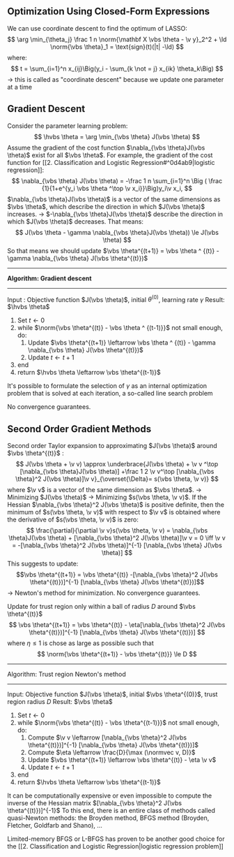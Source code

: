 ## Optimization Using Closed-Form Expressions

We can use coordinate descent to find the optimum of LASSO:
$$
\arg \min_{\theta_j} \frac 1 n \norm{\mathbf X \vbs \theta - \v y}_2^2 + \ld \norm{\vbs \theta}_1 = \text{sign}(t)(|t| -\ld)
$$
where: 
$$
t = \sum_{i=1}^n x_{ij}\Big(y_i - \sum_{k \not = j} x_{ik} \theta_k\Big)
$$-> this is called as "coordinate descent" because we update one parameter at a time
## Gradient Descent 
Consider the parameter learning problem:
$$
\hvbs \theta = \arg \min_{\vbs \theta} J(\vbs \theta)
$$
Assume the gradient of the cost function $\nabla_{\vbs \theta}J(\vbs \theta)$ exist for all $\vbs \theta$. 
For example, the gradient of the cost function for [[2. Classification and Logistic Regression#^0d4ab9|logistic regression]]:
$$
\nabla_{\vbs \theta} J(\vbs \theta) = -\frac 1 n \sum_{i=1}^n \Big (
\frac {1}{1+e^{y_i \vbs \theta ^\top \v x_i}}\Big)y_i\v x_i,
$$
$\nabla_{\vbs \theta}J(\vbs \theta)$ is a vector of the same dimensions as $\vbs \theta$, which describe the direction in which $J(\vbs \theta)$ increases. -> $-\nabla_{\vbs \theta}J(\vbs \theta)$ describe the direction in which $J(\vbs \theta)$ decreases. That means:
$$
J(\vbs \theta - \gamma \nabla_{\vbs \theta}J(\vbs \theta)) \le J(\vbs \theta)
$$
So that means we should update $\vbs \theta^{(t+1)} = \vbs \theta ^ {(t)} - \gamma \nabla_{\vbs \theta} J(\vbs \theta^{(t)})$

---
**Algorithm: Gradient descent**

---
Input : Objective function $J(\vbs \theta)$, initial $\theta^{(0)}$, learning rate $\gamma$
Result: $\hvbs \theta$
1. Set $t \leftarrow 0$
2. while $\norm{\vbs \theta^{(t)} - \vbs \theta ^ {(t-1)}}$ not small enough, do:
	1. Update $\vbs \theta^{(t+1)} \leftarrow \vbs \theta ^ {(t)} - \gamma \nabla_{\vbs \theta} J(\vbs \theta^{(t)})$
	2. Update $t \leftarrow t+1$
3. end
4. return $\hvbs \theta \leftarrow \vbs \theta^{(t-1)}$


It's possible to formulate the selection of $\gamma$ as an internal optimization problem that is solved at each iteration, a so-called line search problem

No convergence guarantees. 

## Second Order Gradient Methods
Second order Taylor expansion to approximating $J(\vbs \theta)$ around $\vbs \theta^{(t)}$ :
$$
J(\vbs \theta + \v v) \approx \underbrace{J(\vbs \theta) + \v v ^\top [\nabla_{\vbs \theta}J(\vbs \theta)] +\frac 1 2 \v v^\top [\nabla_{\vbs \theta}^2 J(\vbs \theta)]\v v}_{\overset{\Delta}= s(\vbs \theta, \v v)}
$$
where $\v v$ is a vector of the same dimension as $\vbs \theta$.
-> Minimizing $J(\vbs \theta)$ -> Minimizing $s(\vbs \theta, \v v)$. 
If the Hessian $\nabla_{\vbs \theta}^2 J(\vbs \theta)$ is positive definite, then the minimum of $s(\vbs \theta, \v v)$ with respect to $\v v$ is obtained where the derivative of $s(\vbs \theta, \v v)$ is zero:
$$
\frac{\partial}{\partial \v v}s(\vbs \theta, \v v) = \nabla_{\vbs \theta}J(\vbs \theta) + [\nabla_{\vbs \theta}^2 J(\vbs \theta)]\v v = 0 \iff \v v = -[\nabla_{\vbs \theta}^2 J(\vbs \theta)]^{-1} [\nabla_{\vbs \theta} J(\vbs \theta)]
$$
This suggests to update:
$$\vbs \theta^{(t+1)} = \vbs \theta^{(t)} -[\nabla_{\vbs \theta}^2 J(\vbs \theta^{(t)})]^{-1} [\nabla_{\vbs \theta} J(\vbs \theta^{(t)})]$$
-> Newton's method for minimization. 
No convergence guarantees.

Update for trust region only within a ball of radius $D$ around $\vbs \theta^{(t)}$
$$
\vbs \theta^{(t+1)} = \vbs \theta^{(t)} - \eta[\nabla_{\vbs \theta}^2 J(\vbs \theta^{(t)})]^{-1} [\nabla_{\vbs \theta} J(\vbs \theta^{(t)})]
$$
where $\eta \le 1$ is chose as large as possible such that 
$$
\norm{\vbs \theta^{(t+1)} - \vbs \theta^{(t)}} \le D
$$

---
Algorithm: Trust region Newton's method

---

Input: Objective function $J(\vbs \theta)$, initial $\vbs \theta^{(0)}$, trust region radius $D$
Result: $\vbs \theta$
1. Set $t \leftarrow 0$
2. while $\norm{\vbs \theta^{(t)} - \vbs \theta^{(t-1)}}$ not small enough, do:
	1. Compute $\v v \leftarrow [\nabla_{\vbs \theta}^2 J(\vbs \theta^{(t)})]^{-1} [\nabla_{\vbs \theta} J(\vbs \theta^{(t)})]$
	2. Compute $\eta \leftarrow \frac{D}{\max (\normvec v, D)}$ 
	3. Update $\vbs \theta^{(t+1)} \leftarrow \vbs \theta^{(t)} - \eta \v v$
	4. Update $t \leftarrow t+1$
3. end
4. return $\hvbs \theta \leftarrow \vbs \theta^{(t-1)}$

It can be computationally expensive or even impossible to compute the inverse of the Hessian matrix $[\nabla_{\vbs \theta}^2 J(\vbs \theta^{(t)})]^{-1}$ 
To this end, there is an entire class of methods called quasi-Newton methods: the Broyden method, BFGS method (Broyden, Fletcher, Goldfarb and Shano), $\dots$

Limited-memory BFGS or L-BFGS has proven to be another good choice for the [[2. Classification and Logistic Regression|logistic regression problem]]
